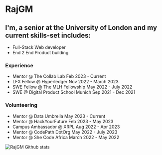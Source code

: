 # RajGM

## I'm, a senior at the University of London and my current skills-set includes: 
- Full-Stack Web developer
- End 2 End Product building

### Experience
- Mentor @ The Collab Lab Feb 2023 - Current
- LFX Fellow @ Hyperledger Nov 2022 - March 2023
- SWE Fellow @ The MLH Fellowship May 2022 - July 2022
- SWE @ Digital Product School Munich Sep 2021 - Dec 2021

### Volunteering
- Mentor @ Data Umbrella May 2023 - Current
- Mentor @ HackYourFuture Feb 2023 - May 2023
- Campus Ambassador @ XRPL Aug 2022 - Apr 2023
- Mentor @ CodePath DotOrg May 2022 - July 2023
- Mentor @ She Code Africa March 2022 - May 2022

![RajGM Github stats](https://github-readme-stats.vercel.app/api?username=RajGM)
